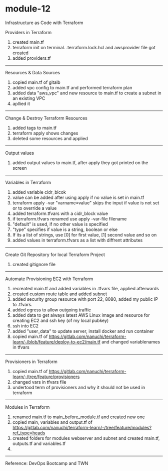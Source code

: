 # module-12
Infrastructure as Code with Terraform


Providers in Terraform
1. created main.tf
2. terraform init on terminal. .terraform.lock.hcl and awsprovider file got created
3. added providers.tf

--------------------------------------------------

Resources & Data Sources
1. copied main.tf of gitalb
2. added vpc config to main.tf and performed terraform plan
3. added data "aws_vpc" and new resource to main.tf to create a subnet in an existing VPC
4. apllied it

--------------------------------------------------

Change & Destroy Terraform Resources
1. added tags to main.tf
2. terraform apply shows changes 
3. deleted some resources and applied

--------------------------------------------------

Output values
1. added output values to main.tf, after apply they got printed on the screen

--------------------------------------------------

Variables in Terraform
1. added variable cidr_blcok
2. value can be added after using apply if no value is set in main.tf
3. terraform apply -var "varname=value" skips the input if value is not set or to override a value
4. added terraform.tfvars with a cidr_block value
5. if terraform.tfvars renamed use apply -var-file filename 
6. "default" is used, if no other value is specified
7. "type" specifies if value is a string, boolean or else
8. If its a list of strings, use [0] for first value, [1] second value and so on
9. added values in terraform.tfvars as a list with diffrent attributes

--------------------------------------------------

Create Git Repository for local Terraform Project
1. created gitignore file

--------------------------------------------------

Automate Provisioning EC2 with Terraform
1. recreated main.tf and added variables in .tfvars file, applied afterwards
2. created custom route table and added subnet
3. added security group resource with port 22, 8080, added my public IP to .tfvars. 
4. added egress to allow outgoing traffic
5. added data to get always latest AWS Linux image and resource for creating EC2 and ssh key (of my local pubkey)
6. ssh into EC2
7. added "user_data" to update server, install docker and run container
99. copied main.tf of https://gitlab.com/nanuchi/terraform-learn/-/blob/feature/deploy-to-ec2/main.tf and changed variablenames in tfvars

--------------------------------------------------

Provisioners in Terraform
1. copied main.tf of https://gitlab.com/nanuchi/terraform-learn/-/tree/feature/provisioners
2. changed vars in tfvars file
3. undertood term of provisioners and why it should not be used in terraform

--------------------------------------------------

Modules in Terraform
1. renamed main.tf to main_before_module.tf and created new one
2. copied main, variables and output.tf of https://gitlab.com/nanuchi/terraform-learn/-/tree/feature/modules?ref_type=heads
3. created folders for modules webserver and subnet and created main.tf, outputs.tf and variables.tf
4. 

--------------------------------------------------


Reference: DevOps Bootcamp and TWN